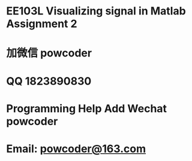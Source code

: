 # EE103L Visualizing signal in Matlab Assignment 2
# 加微信 powcoder

# QQ 1823890830

# Programming Help Add Wechat powcoder

# Email: powcoder@163.com

